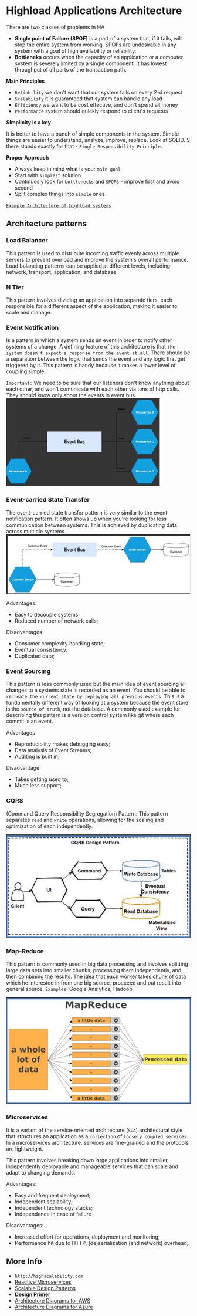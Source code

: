 # Highload Applications Architecture

There are two classes of problems in HA

- **Single point of Failure (SPOF)** is a part of a system that, if it fails, will stop the entire system from working. SPOFs are undesirable in any system with a goal of high availability or reliability.
- **Bottleneks** occurs when the capacity of an application or a computer system is severely limited by a single component. It has lowest throughput of all parts of the transaction path.

**Main Principles**

- `Reliability` we don't want that our system fails on every 2-d request
- `Scalability` it is guaranteed that system can handle any load
- `Efficiency` we want to be cost effective, and don't spend all money
- `Performance` system should quickly respond to client's requests

**Simplicity is a key**

It is better to have a bunch of simple components in the system. Simple things are easier to understand, analyze, improve, replace. Look at SOLID. S there stands exactly for that - `Single Responsibility Principle`.

**Proper Approach**

- Always keep in mind what is your `main goal`
- Start with `simplest` solution
- Continuosly look for `bottlenecks` and `SPOF`s - improve first and avoid second
- Split complex things into `simple` ones

[`Example Architecture of highload systems`](https://github.com/donnemartin/system-design-primer?tab=readme-ov-file#design-pastebincom-or-bitly)

## Architecture patterns

### Load Balancer

This pattern is used to distribute incoming traffic evenly across multiple servers to prevent overload and improve the system's overall performance. Load balancing patterns can be applied at different levels, including network, transport, application, and database.

### N Tier

This pattern involves dividing an application into separate tiers, each responsible for a different aspect of the application, making it easier to scale and manage.

### Event Notification

Is a pattern in which a system sends an event in order to notify other systems of a change. A defining feature of this architecture is that `the system doesn't expect a response from the event at all`. There should be a separation between the logic that sends the event and any logic that get triggered by it. This pattern is handy because it makes a lower level of coupling simple.

`Important:` We need to be sure that our listeners don't know anything about each other, and won't comunicate with each other via tons of http calls. They should know only about the events in event bus.
![event notification](event_notification.png)

### Event-carried State Transfer

The event-carried state transfer pattern is very similar to the event notification pattern. It often shows up when you're looking for less communication between systems. This is achieved by duplicating data across multiple systems.
![event state transfer](event_state.png)

Advantages:

- Easy to decouple systems;
- Reduced number of network calls;

Disadvantages

- Consumer complexity handling state;
- Eventual consistency;
- Duplicated data;

### Event Sourcing

This pattern is less commonly used but the main idea of event sourcing all changes to a systems state is recorded as an event. You should be able to `recreate the current state by replaying all previous events`. This is a fundamentally different way of looking at a system because the event store is the `source of truth`, not the database. A commonly used example for describing this pattern is a version control system like git where each commit is an event.

Advantages

- Reproducibility makes debugging easy;
- Data analysis of Event Streams;
- Auditing is built in;

Disadvantage:

- Takes getting used to;
- Much less support;

### CQRS

(Command Query Responsibility Segregation) Pattern: This pattern separates `read` and `write` operations, allowing for the scaling and optimization of each independently.

![CQRS](cqrs.png)

### Map-Reduce

This pattern is commonly used in big data processing and involves splitting large data sets into smaller chunks, processing them independently, and then combining the results.
The idea that each worker takes chunk of data which he interested in from one big source, procceed and put result into general source.
`Examples`: Google Analytics, Hadoop

![Map Reduce](map_reduce.png)

### Microservices

It is a variant of the service-oriented architecture (`SOA`) architectural style that structures an application as a `collection` of `loosely coupled services`. In a microservices architecture, services are fine-grained and the protocols are lightweight.

This pattern involves breaking down large applications into smaller, independently deployable and manageable services that can scale and adapt to changing demands.

Advantages:

- Easy and frequent deployment;
- Independent scalability;
- Independent technology stacks;
- Independence in case of failure

Disadvantages:

- Increased effort for operations, deployment and monitoring;
- Performance hit due to HTTP, (de)serialization (and network) overhead;

## More Info

- `http://highscalability.com`
- [Reactive Microservices](https://drive.google.com/file/d/1A0-Rs3AID9S9IGOBAFnK1x3fD0podnSM/view?usp=sharing)
- [Scalable Design Patterns](http://horicky.blogspot.com/2010/10/scalable-system-design-patterns.html)
- [**Design Primer**](https://github.com/donnemartin/system-design-primer)
- [Architecture Diagrams for AWS](https://aws.amazon.com/architecture/?nc1=h_ls&cards-all.sort-by=item.additionalFields.sortDate&cards-all.sort-order=desc&awsf.content-type=content-type%23reference-arch-diagram&awsf.methodology=*all&awsf.tech-category=*all&awsf.industries=*all&awsf.business-category=*all)
- [Architecture Diagrams for Azure](https://learn.microsoft.com/en-us/azure/architecture/browse/)
